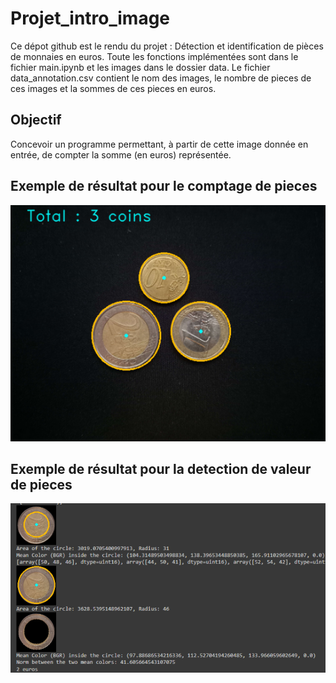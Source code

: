 # Projet_intro_image

Ce dépot github est le rendu du projet : Détection et identification de pièces de monnaies en euros.
Toute les fonctions implémentées sont dans le fichier main.ipynb et les images dans le dossier data. 
Le fichier data_annotation.csv contient le nom des images, le nombre de pieces de ces images et la sommes de ces pieces en euros.

## Objectif

Concevoir un programme permettant, à partir de cette image donnée en entrée, de compter la somme (en euros) représentée.

## Exemple de résultat pour le comptage de pieces

![screenshot](exemple1.png)

## Exemple de résultat pour la detection de valeur de pieces

![screenshot](exemple2.png)
